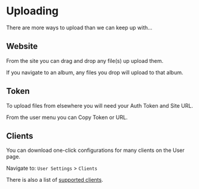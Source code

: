 # Uploading

There are more ways to upload than we can keep up with...

## Website

From the site you can drag and drop any file(s) up upload them.

If you navigate to an album, any files you drop will upload to that album.

## Token

To upload files from elsewhere you will need your Auth Token and Site URL.

From the user menu you can Copy Token or URL.

## Clients

You can download one-click configurations for many clients on the User page.

Navigate to: `User Settings` > `Clients`

There is also a list of [supported clients](../clients/home.md).
